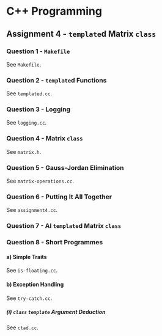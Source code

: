 # C++ Programming

## Assignment 4 - `template`d Matrix `class`

### Question 1 - `Makefile`

See `Makefile`.

### Question 2 - `template`d Functions

See `templated.cc`.

### Question 3 - Logging

See `logging.cc`.

### Question 4 - Matrix `class`

See `matrix.h`.

### Question 5 - Gauss-Jordan Elimination

See `matrix-operations.cc`.

### Question 6 - Putting It All Together

See `assignment4.cc`.

### Question 7 - AI `template`d Matrix `class`

### Question 8 - Short Programmes

#### a) Simple Traits

See `is-floating.cc`.

#### b) Exception Handling

See `try-catch.cc`.

##### (i) `class` `template` Argument Deduction

See `ctad.cc`.
